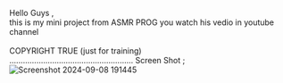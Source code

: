 Hello Guys , <br> 
this is my mini project from ASMR PROG you watch his vedio in youtube channel <br>  
COPYRIGHT TRUE (just for training) <br> 
.......................................................
Screen Shot ; 
![Screenshot 2024-09-08 191445](https://github.com/user-attachments/assets/11dd7a7c-3c02-48ad-9474-f4b5c7cf75cf)
